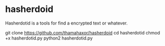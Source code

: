 # hasherdoid
Hasherdotid
is a tools for find a encrypted text or whatever.

git clone https://github.com/thamahaxor/hasherdoid
cd hasherdotid
chmod +x hasherdotid.py
python2 hasherdotid.py
